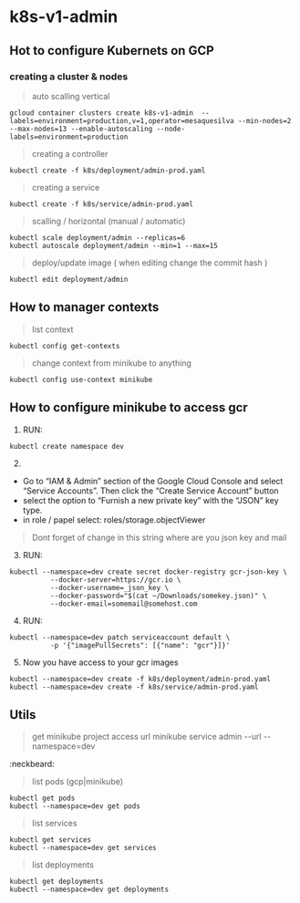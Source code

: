 # k8s-v1-admin

## Hot to configure Kubernets on GCP

### creating a cluster & nodes
> auto scalling vertical
```
gcloud container clusters create k8s-v1-admin  --labels=environment=production,v=1,operator=mesaquesilva --min-nodes=2 --max-nodes=13 --enable-autoscaling --node-labels=environment=production
```
> creating a controller
```
kubectl create -f k8s/deployment/admin-prod.yaml
```
> creating a service
```
kubectl create -f k8s/service/admin-prod.yaml
```
> scalling / horizontal (manual / automatic)
```
kubectl scale deployment/admin --replicas=6
kubectl autoscale deployment/admin --min=1 --max=15
```

> deploy/update image ( when editing change the commit hash )
```
kubectl edit deployment/admin
```

## How to manager contexts
>list context
```
kubectl config get-contexts
```
> change context from minikube to anything
```
kubectl config use-context minikube
```

## How to configure minikube to access gcr

1.  RUN: 
```
kubectl create namespace dev
```
2. 

 - Go to “IAM & Admin” section of the Google Cloud Console and select “Service Accounts”. Then click the “Create Service Account” button
 - select the option to “Furnish a new private key” with the “JSON” key type.
 - in role / papel select: roles/storage.objectViewer

> Dont forget of change in this string where are you json key and mail
3.  RUN:
```
kubectl --namespace=dev create secret docker-registry gcr-json-key \
          --docker-server=https://gcr.io \
          --docker-username=_json_key \
          --docker-password="$(cat ~/Downloads/somekey.json)" \
          --docker-email=somemail@somehost.com
```
4.  RUN: 
```
kubectl --namespace=dev patch serviceaccount default \
          -p '{"imagePullSecrets": [{"name": "gcr"}]}'
```
5. Now you have access to your gcr images
```
kubectl --namespace=dev create -f k8s/deployment/admin-prod.yaml
kubectl --namespace=dev create -f k8s/service/admin-prod.yaml
```


## Utils
> get minikube project access url
minikube service admin --url --namespace=dev

:neckbeard:
> list pods (gcp|minikube) 
```
kubectl get pods
kubectl --namespace=dev get pods
```
> list services
```
kubectl get services
kubectl --namespace=dev get services
```
> list deployments
```
kubectl get deployments
kubectl --namespace=dev get deployments
```
